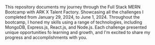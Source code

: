 This repository documents my journey through the Full Stack MERN Bootcamp with ARK X Talent Factory. 
Showcasing all the challenges I completed from January 29, 2024, to June 1, 2024. 
Throughout the bootcamp, I honed my skills using a range of technologies, including MongoDB, Express.js, React.js, and Node.js.
Each challenge presented unique opportunities fo learning and growth, and I'm excited to share my progress and accomplishments with you.
